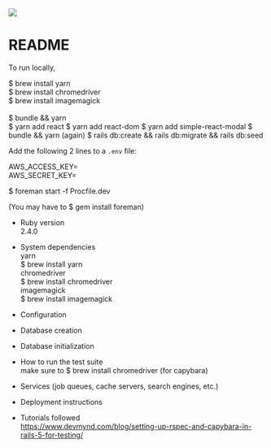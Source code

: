 

<img src='https://app.codeship.com/projects/3fc7f200-09b8-0135-65c0-72e222cc42c8/status?branch=master' />

# README

To run locally, 

$ brew install yarn <br/>
$ brew install chromedriver <br/>
$ brew install imagemagick <br/> <br/>
$ bundle && yarn <br/>
$ yarn add react
$ yarn add react-dom
$ yarn add simple-react-modal
$ bundle && yarn (again)
$ rails db:create && rails db:migrate && rails db:seed <br/>

Add the following 2 lines to a `.env` file:

AWS_ACCESS_KEY=<your access key> <br>
AWS_SECRET_KEY=<your secret key>

$ foreman start -f Procfile.dev

(You may have to $ gem install foreman) <br/>


* Ruby version <br/>
2.4.0
* System dependencies <br/>
yarn <br/> $ brew install yarn <br/>
chromedriver <br/> $ brew install chromedriver<br/>
imagemagick <br/> $ brew install imagemagick<br/>
* Configuration

* Database creation

* Database initialization

* How to run the test suite <br/>
make sure to $ brew install chromedriver  (for capybara)
* Services (job queues, cache servers, search engines, etc.)

* Deployment instructions

* Tutorials followed <br/>
https://www.devmynd.com/blog/setting-up-rspec-and-capybara-in-rails-5-for-testing/
